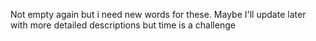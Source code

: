 Not empty again but i need new words for these. Maybe I'll update later with more detailed descriptions but time is a challenge
